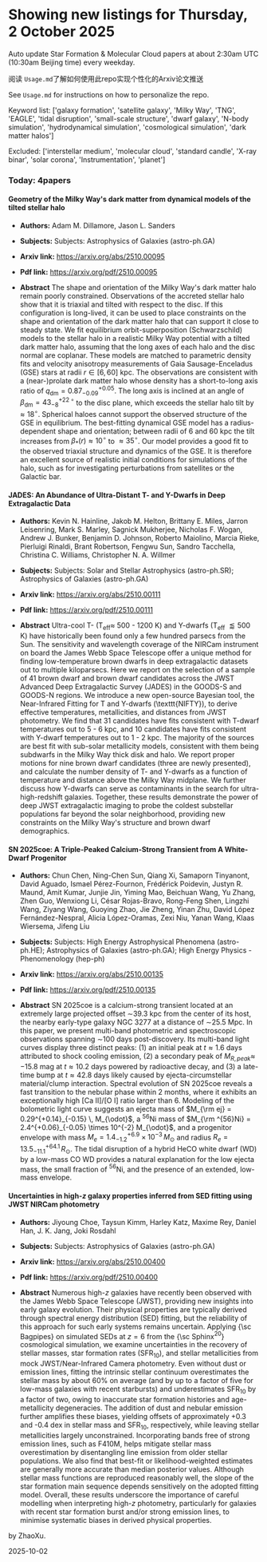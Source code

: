 # Showing new listings for Thursday, 2 October 2025
Auto update Star Formation & Molecular Cloud papers at about 2:30am UTC (10:30am Beijing time) every weekday.


阅读 `Usage.md`了解如何使用此repo实现个性化的Arxiv论文推送

See `Usage.md` for instructions on how to personalize the repo. 


Keyword list: ['galaxy formation', 'satellite galaxy', 'Milky Way', 'TNG', 'EAGLE', 'tidal disruption', 'small-scale structure', 'dwarf galaxy', 'N-body simulation', 'hydrodynamical simulation', 'cosmological simulation', 'dark matter halos']


Excluded: ['interstellar medium', 'molecular cloud', 'standard candle', 'X-ray binar', 'solar corona', 'Instrumentation', 'planet']


### Today: 4papers 
#### Geometry of the Milky Way's dark matter from dynamical models of the tilted stellar halo
 - **Authors:** Adam M. Dillamore, Jason L. Sanders
 - **Subjects:** Subjects:
Astrophysics of Galaxies (astro-ph.GA)
 - **Arxiv link:** https://arxiv.org/abs/2510.00095

 - **Pdf link:** https://arxiv.org/pdf/2510.00095

 - **Abstract**
 The shape and orientation of the Milky Way's dark matter halo remain poorly constrained. Observations of the accreted stellar halo show that it is triaxial and tilted with respect to the disc. If this configuration is long-lived, it can be used to place constraints on the shape and orientation of the dark matter halo that can support it close to steady state. We fit equilibrium orbit-superposition (Schwarzschild) models to the stellar halo in a realistic Milky Way potential with a tilted dark matter halo, assuming that the long axes of each halo and the disc normal are coplanar. These models are matched to parametric density fits and velocity anisotropy measurements of Gaia Sausage-Enceladus (GSE) stars at radii $r\in[6,60]$ kpc. The observations are consistent with a (near-)prolate dark matter halo whose density has a short-to-long axis ratio of $q_\mathrm{dm}=0.87_{-0.09}^{+0.05}$. The long axis is inclined at an angle of $\beta_\mathrm{dm}=43_{-8}^{+22}\,^\circ$ to the disc plane, which exceeds the stellar halo tilt by $\approx18^\circ$. Spherical haloes cannot support the observed structure of the GSE in equilibrium. The best-fitting dynamical GSE model has a radius-dependent shape and orientation; between radii of 6 and 60 kpc the tilt increases from $\beta_*(r)\approx10^\circ$ to $\approx35^\circ$. Our model provides a good fit to the observed triaxial structure and dynamics of the GSE. It is therefore an excellent source of realistic initial conditions for simulations of the halo, such as for investigating perturbations from satellites or the Galactic bar.
#### JADES: An Abundance of Ultra-Distant T- and Y-Dwarfs in Deep Extragalactic Data
 - **Authors:** Kevin N. Hainline, Jakob M. Helton, Brittany E. Miles, Jarron Leisenring, Mark S. Marley, Sagnick Mukherjee, Nicholas F. Wogan, Andrew J. Bunker, Benjamin D. Johnson, Roberto Maiolino, Marcia Rieke, Pierluigi Rinaldi, Brant Robertson, Fengwu Sun, Sandro Tacchella, Christina C. Williams, Christopher N. A. Willmer
 - **Subjects:** Subjects:
Solar and Stellar Astrophysics (astro-ph.SR); Astrophysics of Galaxies (astro-ph.GA)
 - **Arxiv link:** https://arxiv.org/abs/2510.00111

 - **Pdf link:** https://arxiv.org/pdf/2510.00111

 - **Abstract**
 Ultra-cool T- (T$_{\mathrm{eff}} \approx$ 500 - 1200 K) and Y-dwarfs (T$_{\mathrm{eff}}$ $\lessapprox 500$ K) have historically been found only a few hundred parsecs from the Sun. The sensitivity and wavelength coverage of the NIRCam instrument on board the James Webb Space Telescope offer a unique method for finding low-temperature brown dwarfs in deep extragalactic datasets out to multiple kiloparsecs. Here we report on the selection of a sample of 41 brown dwarf and brown dwarf candidates across the JWST Advanced Deep Extragalactic Survey (JADES) in the GOODS-S and GOODS-N regions. We introduce a new open-source Bayesian tool, the Near-Infrared Fitting for T and Y-dwarfs (\texttt{NIFTY}), to derive effective temperatures, metallicities, and distances from JWST photometry. We find that 31 candidates have fits consistent with T-dwarf temperatures out to 5 - 6 kpc, and 10 candidates have fits consistent with Y-dwarf temperatures out to 1 - 2 kpc. The majority of the sources are best fit with sub-solar metallicity models, consistent with them being subdwarfs in the Milky Way thick disk and halo. We report proper motions for nine brown dwarf candidates (three are newly presented), and calculate the number density of T- and Y-dwarfs as a function of temperature and distance above the Milky Way midplane. We further discuss how Y-dwarfs can serve as contaminants in the search for ultra-high-redshift galaxies. Together, these results demonstrate the power of deep JWST extragalactic imaging to probe the coldest substellar populations far beyond the solar neighborhood, providing new constraints on the Milky Way's structure and brown dwarf demographics.
#### SN 2025coe: A Triple-Peaked Calcium-Strong Transient from A White-Dwarf Progenitor
 - **Authors:** Chun Chen, Ning-Chen Sun, Qiang Xi, Samaporn Tinyanont, David Aguado, Ismael Pérez-Fournon, Frédérick Poidevin, Justyn R. Maund, Amit Kumar, Junjie Jin, Yiming Mao, Beichuan Wang, Yu Zhang, Zhen Guo, Wenxiong Li, César Rojas-Bravo, Rong-Feng Shen, Lingzhi Wang, Ziyang Wang, Guoying Zhao, Jie Zheng, Yinan Zhu, David López Fernández-Nespral, Alicia López-Oramas, Zexi Niu, Yanan Wang, Klaas Wiersema, Jifeng Liu
 - **Subjects:** Subjects:
High Energy Astrophysical Phenomena (astro-ph.HE); Astrophysics of Galaxies (astro-ph.GA); High Energy Physics - Phenomenology (hep-ph)
 - **Arxiv link:** https://arxiv.org/abs/2510.00135

 - **Pdf link:** https://arxiv.org/pdf/2510.00135

 - **Abstract**
 SN 2025coe is a calcium-strong transient located at an extremely large projected offset $\sim$39.3 kpc from the center of its host, the nearby early-type galaxy NGC 3277 at a distance of $\sim$25.5 Mpc. In this paper, we present multi-band photometric and spectroscopic observations spanning $\sim$100 days post-discovery. Its multi-band light curves display three distinct peaks: (1) an initial peak at $t \approx 1.6$ days attributed to shock cooling emission, (2) a secondary peak of $M_{R, \, peak} \approx$ $-$15.8 mag at $t \approx 10.2$ days powered by radioactive decay, and (3) a late-time bump at $t \approx 42.8$ days likely caused by ejecta-circumstellar material/clump interaction. Spectral evolution of SN 2025coe reveals a fast transition to the nebular phase within 2 months, where it exhibits an exceptionally high [Ca II]/[O I] ratio larger than 6. Modeling of the bolometric light curve suggests an ejecta mass of $M_{\rm ej} = 0.29^{+0.14}_{-0.15} \, M_{\odot}$, a $^{56}$Ni mass of $M_{\rm ^{56}Ni} = 2.4^{+0.06}_{-0.05} \times 10^{-2} M_{\odot}$, and a progenitor envelope with mass $M_e = 1.4^{+6.9}_{-1.2} \times 10^{-3} \, M_{\odot}$ and radius $R_e = 13.5^{+64.1}_{-11.1} \, R_{\odot}$. The tidal disruption of a hybrid HeCO white dwarf (WD) by a low-mass CO WD provides a natural explanation for the low ejecta mass, the small fraction of $^{56}$Ni, and the presence of an extended, low-mass envelope.
#### Uncertainties in high-$z$ galaxy properties inferred from SED fitting using JWST NIRCam photometry
 - **Authors:** Jiyoung Choe, Taysun Kimm, Harley Katz, Maxime Rey, Daniel Han, J. K. Jang, Joki Rosdahl
 - **Subjects:** Subjects:
Astrophysics of Galaxies (astro-ph.GA)
 - **Arxiv link:** https://arxiv.org/abs/2510.00400

 - **Pdf link:** https://arxiv.org/pdf/2510.00400

 - **Abstract**
 Numerous high-$z$ galaxies have recently been observed with the James Webb Space Telescope (JWST), providing new insights into early galaxy evolution. Their physical properties are typically derived through spectral energy distribution (SED) fitting, but the reliability of this approach for such early systems remains uncertain. Applying {\sc Bagpipes} on simulated SEDs at $z=6$ from the {\sc Sphinx$^{20}$} cosmological simulation, we examine uncertainties in the recovery of stellar masses, star formation rates (SFR$_{10}$), and stellar metallicities from mock JWST/Near-Infrared Camera photometry. Even without dust or emission lines, fitting the intrinsic stellar continuum overestimates the stellar mass by about 60\% on average (and by up to a factor of five for low-mass galaxies with recent starbursts) and underestimates SFR$_{10}$ by a factor of two, owing to inaccurate star formation histories and age-metallicity degeneracies. The addition of dust and nebular emission further amplifies these biases, yielding offsets of approximately +0.3 and -0.4 dex in stellar mass and SFR$_{10}$, respectively, while leaving stellar metallicities largely unconstrained. Incorporating bands free of strong emission lines, such as F410M, helps mitigate stellar mass overestimation by disentangling line emission from older stellar populations. We also find that best-fit or likelihood-weighted estimates are generally more accurate than median posterior values. Although stellar mass functions are reproduced reasonably well, the slope of the star formation main sequence depends sensitively on the adopted fitting model. Overall, these results underscore the importance of careful modelling when interpreting high-$z$ photometry, particularly for galaxies with recent star formation burst and/or strong emission lines, to minimise systematic biases in derived physical properties.


by ZhaoXu. 


2025-10-02
